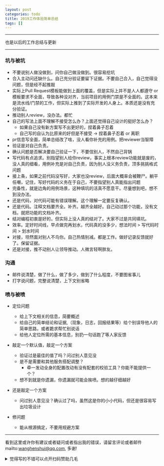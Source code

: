 ```yaml
---
layout: post
categories: todo
title: 2019工作体验简单总结
tags: []
---
```


  

----

也是以后的工作总结与更新

---

### 坑与被坑

- 不要说别人做没做到，问你自己做没做到。很容易挖坑
- 合入主动问还缺什么。自己充分验证要留下证据。不要自己合入，自己觉得没问题，但是经不起推敲
- 实际上Pull Request模板能做到上面的覆盖，但是实际上并不是人人都遵守 or 模板要求不全面，导致各种没对齐，当前项目的用例门禁是不全面的。这本来是流水线/门禁的工作，但实际上推到了实际开发的人身上。本质还是没有充分验证。
- 推动别人review，没办法。都忙
- 自己的写法上面不理解不接受怎么办？上面还觉得自己设计的挺好怎么办？
  - 如果自己没有新方案写不出更好的，捏着鼻子忍着
  - 自己写的自认为比原来的好但是不接受 -> 捏着鼻子忍着 or 离职
- pr信息写全面，简单总结改了啥，没人看你补充的用例。把reviewer当智障
- 验证是对自己负责。
- 确认问题是否解决要自己验证一下，不要信别人，不然自己背锅
- 写代码有点追求。别指望别人给你review，事实上根本review功能就是废的，没人真的细看，用例补充是对自己负责，因为别人没义务负责，顶多挑挑格式问题
- 接上条，如果之前代码没写好，大家也没review，后面大概率会被鞭尸。躺平任嘲，记住，写好代码的义务在于自己，不要指望别人真能指出问题
- 完备性，就是边角的用例场景，这种填坑的活真不愿意干。尽量想到吧，想不到没办法。
- 还是代码，对代码可能有错误理解。这个理解一定要反复确认。
- 还是代码。注释文档要齐全。补齐。越齐全越好。自己动过那个功能，没有文档，就把功能的文档补齐。
- 结对编程初衷是好的，但实际上没人真的结对了。大家不过是共同填坑。
- 效率。定好时间线，早点做完再划水，代码真的没多少，想法时间 > 写代码时间 > 划水时间
- 对接，坦然面对别人不鸟你。自己热情别减。都是工作。做好记录反馈就好了。保留证据。
- 还是对接，推不动别人让领导推动。人微言轻啊胖友。

### 沟通

- 邮件说清楚，做了什么，做了多少，做到了什么程度，不要图省事儿
- 打字说问题，完整说清楚，上下文别省略

### 喷与被喷

- 定位问题

  - 给上下文相关的信息，简要概述
  - 给自己的简单结论和证据,（现象，日志，回报结果等）给个别误导他人的简单思路，或者跪求帮忙别说话
  - 给他人定位所需的基本信息，别扔一句话跑了等人家反馈
- 敲定一个默认值，敲定一个方案

  - 验证过是最佳的值了吗？问过别人意见没
  - 是不是需要和其他服务搭配调整？
    - 牵一发动全身的配置改动有没有配套的校验工具？你能不能提供一个？
  - 想不到就是你遗漏，你遗漏就可能会挨喷。想的越仔细越好
- 还是敲定一个方案

  - 问过别人意见没？确认过了吗，虽然这是你的小小代码，但还是很容易写出垃圾设计
- 修问题
  - 能从根源搞定，不要用规避方案

---

看到这里或许你有建议或者疑问或者指出我的错误，请留言评论或者邮件mailto:wanghenshui@qq.com, 多谢! 
<details>
<summary>觉得写的不错可以点开扫码赞助几毛</summary>
<img src="https://wanghenshui.github.io/assets/wepay.png" alt="微信转账">
</details>